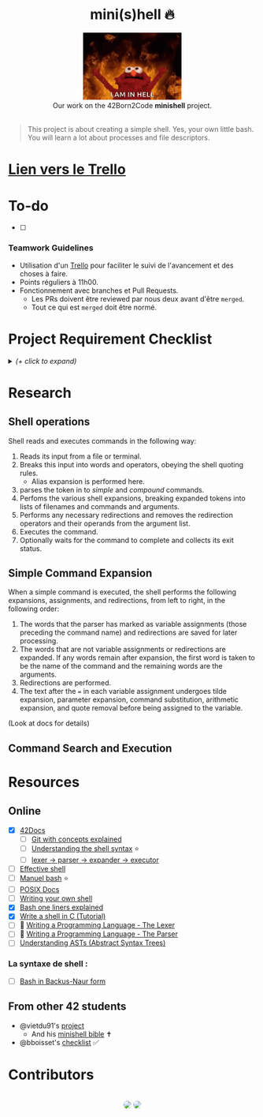 <h1 align="center">mini(s)hell 🔥</h1>
<p align="center">
<img src="img/hell.gif" width="200px" alt="elmo hell gif"><br />
Our work on the 42Born2Code <b>minishell</b> project.<br /><br />
</p>

> This project is about creating a simple shell.
Yes, your own little bash.
You will learn a lot about processes and file descriptors.

# [Lien vers le Trello](https://trello.com/b/2fylEX2B/mod%C3%A8le-kanban)

# To-do

- [ ] 

### Teamwork Guidelines

- Utilisation d'un [Trello](https://trello.com/b/2fylEX2B/mod%C3%A8le-kanban) pour faciliter le suivi de l'avancement et des choses à faire.
- Points réguliers à 11h00.
- Fonctionnement avec branches et Pull Requests.
	- Les PRs doivent être reviewed par nous deux avant d'être `merged`.
	- Tout ce qui est `merged` doit être normé.

# Project Requirement Checklist

<details><summary><i>(+ click to expand)</i></summary>

| Program name       | minishell                                                                                                                                                                                                                                                                                                                                                                                                                                                                    |
|--------------------|------------------------------------------------------------------------------------------------------------------------------------------------------------------------------------------------------------------------------------------------------------------------------------------------------------------------------------------------------------------------------------------------------------------------------------------------------------------------------|
| Turn in files      | Makefile, *.h, *.c                                                                                                                                                                                                                                                                                                                                                                                                                                                           |
| Makefile           | NAME, all, clean, fclean, re                                                                                                                                                                                                                                                                                                                                                                                                                                                 |
| External functions | readline, rl_clear_history, rl_on_new_line, rl_replace_line, rl_dedisplay, add_history, printf, malloc, free, write, access, open, read, close, fork, wait, waitpid, wait3, wait4, signal, sigaction, sigemptyset, sigaddset, kill, exit, getcwd, chdir, stat, lstat, fstat, unlink, execve, dup, dup2, pipe, opendir, readdir, closedir, strerror, perror, isatty, ttyname, ttyslot, ioctl, getenv, tcsetattr, tcgetattr, tgetent, tgetflag, tgetnum, tgetstr, tgoto, tputs |
| Libft authorized   | Yes                                                                                                                                                                                                                                                                                                                                                                                                                                                                          |
| Description        | Write a shell                                                                                                                                                                                                                                                                                                                                                                                                                                                                |

**The shell should:**
- [ ] Display a **prompt** when waiting for a new command
- [ ] Have a working history
- [ ] Search and launch the right executable (based on the `PATH` variable or using a relative or an absolute path).
- [ ] Not use more than **one global variable**. Think about it. You will have to explain its purpose.
- [ ] Not interpret unclosed quotes or special characters which are not requires by the subject such as `\` or `;`.
- [ ] Handle ' (single quote) which should prevent the shell from interpreting the meta-characters in the quotes sequence.
- [ ] Handle `"` (double quote) which should prevent the shell from interpreting the meta-characters in the quotes sequence except for $ (dollar sign).
- [ ] Implement **redirections**
  - [ ] `<` should redirect input.
  - [ ] `>` should redirect output.
  - [ ] `<<` should be given a delimiter, then read the input until a line containing the delimiter is seen. However, it doesn't have to update the history.
  - [ ] `>>` should redirect output in append mode.
- [ ] Implement **pipes** (`|` character). The output of each command in the pipeline is connected to the input of the next command via a pipe.
- [ ] Handle **environment variables** (`$` followed by a sequence of characters) which should expand to their values.
- [ ] Handle `$?` which should expand to the exit status of the most recently executed foreground pipeline.
- [ ] Handle `ctrl-C`, `ctrl-D` and `ctrl-\` which should behave like in bash.
- [ ] In interactive mode
  - [ ] `ctrl-C` displays a new prompt on a new line.
  - [ ] `ctrl-D` exits the shell.
  - [ ] `ctrl-\` does nothing.
- [ ] Your shell must implement the following **builtins**:
  - [ ] `echo` with option `-n`
  - [ ] `cd` with only a relative or absolute path
  - [ ] `pwd` with no options
  - [ ] `export` with no options
  - [ ] `unset` with no options
  - [ ] `env` with no options or arguments
  - [ ] `exit` with no options

> The `readline()` function can cause memory leaks. You don't have to fix them. But that **does not mean your own code can have memory leaks**.

> You should limit yourself to the subject description. Anything that is not asked is not required. If you have any doubt about a requirement, take bash as a reference.

</details>

# Research

## Shell operations

Shell reads and executes commands in the following way:
1. Reads its input from a file or terminal.
2. Breaks this input into words and operators, obeying the shell quoting rules.
   - Alias expansion is performed here.
3. parses the token in to _simple_ and _compound_ commands.
4. Perfoms the various shell expansions, breaking expanded tokens into lists of filenames and commands and arguments.
5. Performs any necessary redirections and removes the redirection operators and their operands from the argument list.
6. Executes the command.
7. Optionally waits for the command to complete and collects its exit status.

## Simple Command Expansion

When a simple command is executed, the shell performs the following expansions, assignments, and redirections, from left to right, in the following order:
1. The words that the parser has marked as variable assignments (those preceding the command name) and redirections are saved for later processing.
2. The words that are not variable assignments or redirections are expanded. If any words remain after expansion, the first word is taken to be the name of the command and the remaining words are the arguments.
3. Redirections are performed.
4. The text after the `=` in each variable assignment undergoes tilde expansion, parameter expansion, command substitution, arithmetic expansion, and quote removal before being assigned to the variable.  

(Look at docs for details)

## Command Search and Execution



# Resources

## Online

- [x] [42Docs](https://harm-smits.github.io/42docs/projects/minishell)
    - [ ] [Git with concepts explained](https://github.com/Swoorup/mysh)
    - [ ] [Understanding the shell syntax](https://pubs.opengroup.org/onlinepubs/009695399/utilities/xcu_chap02.html) ⭐
    - [ ] [lexer -> parser -> expander -> executor](https://www.cs.purdue.edu/homes/grr/SystemsProgrammingBook/Book/Chapter5-WritingYourOwnShell.pdf)
- [ ] [Effective shell](https://effective-shell.com/)
- [ ] [Manuel bash](https://www.gnu.org/software/bash/manual/bash.html) ⭐
- [ ] [POSIX Docs](https://pubs.opengroup.org/onlinepubs/9699919799/)
- [ ] [Writing your own shell](https://www.cs.purdue.edu/homes/grr/SystemsProgrammingBook/Book/Chapter5-WritingYourOwnShell.pdf)
- [x] [Bash one liners explained](https://catonmat.net/bash-one-liners-explained-part-three)
- [x] [Write a shell in C (Tutorial)](https://brennan.io/2015/01/16/write-a-shell-in-c/)
- [ ] 🎥 [Writing a Programming Language - The Lexer](https://www.youtube.com/watch?v=TG0qRDrUPpA)
- [ ] 🎥 [Writing a Programming Language - The Parser](https://www.youtube.com/watch?v=9-EYWLbmiG0)
- [ ] [Understanding ASTs (Abstract Syntax Trees)](https://ruslanspivak.com/lsbasi-part7/)
### La syntaxe de shell :
- [ ] [Bash in Backus-Naur form](https://cmdse.github.io/pages/appendix/bash-grammar.html)

## From other 42 students

- @vietdu91's [project](https://github.com/vietdu91/42_minishell)  
    - And his [minishell bible](https://docs.google.com/spreadsheets/d/1uJHQu0VPsjjBkR4hxOeCMEt3AOM1Hp_SmUzPFhAH-nA/edit#gid=0) ✝
- @bboisset's [checklist](https://docs.google.com/spreadsheets/d/1ssdLRjY8lJu4GK5IuoA3nf5Plkt7Kx-dNfc5KxvIcXg/edit?usp=sharing) ✅

# Contributors

<p align="center"><br />
<a href="http://github.com/n1kito" alt="n1kito github profile"><img src="https://github.com/n1kito.png?size=60" style="border-radius:50%"/></a>
<a href="http://github.com/vrigaudy" alt="vrigaudy github profile"><img width=60px src="https://media-exp1.licdn.com/dms/image/C4D03AQF3MD862fGCDg/profile-displayphoto-shrink_200_200/0/1597936821648?e=1660176000&v=beta&t=vD5wz5JMTEK5t-LHa2Yfm_T7M41UNDn8F8xKQ8SNRRw" style="border-radius:50%"/></a>

</p>
